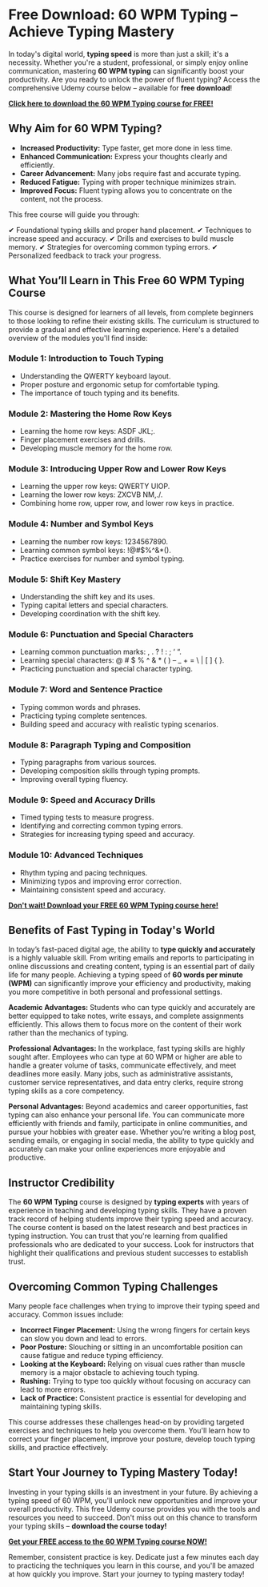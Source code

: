 # Free Download: 60 WPM Typing – Achieve Typing Mastery

In today's digital world, **typing speed** is more than just a skill; it's a necessity. Whether you're a student, professional, or simply enjoy online communication, mastering **60 WPM typing** can significantly boost your productivity. Are you ready to unlock the power of fluent typing? Access the comprehensive Udemy course below – available for **free download**!

[**Click here to download the 60 WPM Typing course for FREE!**](https://udemywork.com/60-wpm-typing)

## Why Aim for 60 WPM Typing?

*   **Increased Productivity:** Type faster, get more done in less time.
*   **Enhanced Communication:** Express your thoughts clearly and efficiently.
*   **Career Advancement:** Many jobs require fast and accurate typing.
*   **Reduced Fatigue:** Typing with proper technique minimizes strain.
*   **Improved Focus:** Fluent typing allows you to concentrate on the content, not the process.

This free course will guide you through:

✔ Foundational typing skills and proper hand placement.
✔ Techniques to increase speed and accuracy.
✔ Drills and exercises to build muscle memory.
✔ Strategies for overcoming common typing errors.
✔ Personalized feedback to track your progress.

## What You’ll Learn in This Free 60 WPM Typing Course

This course is designed for learners of all levels, from complete beginners to those looking to refine their existing skills. The curriculum is structured to provide a gradual and effective learning experience. Here's a detailed overview of the modules you'll find inside:

### Module 1: Introduction to Touch Typing

*   Understanding the QWERTY keyboard layout.
*   Proper posture and ergonomic setup for comfortable typing.
*   The importance of touch typing and its benefits.

### Module 2: Mastering the Home Row Keys

*   Learning the home row keys: ASDF JKL;.
*   Finger placement exercises and drills.
*   Developing muscle memory for the home row.

### Module 3: Introducing Upper Row and Lower Row Keys

*   Learning the upper row keys: QWERTY UIOP.
*   Learning the lower row keys: ZXCVB NM,./.
*   Combining home row, upper row, and lower row keys in practice.

### Module 4: Number and Symbol Keys

*   Learning the number row keys: 1234567890.
*   Learning common symbol keys: !@#$%^&*().
*   Practice exercises for number and symbol typing.

### Module 5: Shift Key Mastery

*   Understanding the shift key and its uses.
*   Typing capital letters and special characters.
*   Developing coordination with the shift key.

### Module 6: Punctuation and Special Characters

*   Learning common punctuation marks: , . ? ! : ; ‘ “.
*   Learning special characters: @ # $ % ^ & * ( ) – _ + = \ | [ ] { }.
*   Practicing punctuation and special character typing.

### Module 7: Word and Sentence Practice

*   Typing common words and phrases.
*   Practicing typing complete sentences.
*   Building speed and accuracy with realistic typing scenarios.

### Module 8: Paragraph Typing and Composition

*   Typing paragraphs from various sources.
*   Developing composition skills through typing prompts.
*   Improving overall typing fluency.

### Module 9: Speed and Accuracy Drills

*   Timed typing tests to measure progress.
*   Identifying and correcting common typing errors.
*   Strategies for increasing typing speed and accuracy.

### Module 10: Advanced Techniques

*   Rhythm typing and pacing techniques.
*   Minimizing typos and improving error correction.
*   Maintaining consistent speed and accuracy.

[**Don't wait! Download your FREE 60 WPM Typing course here!**](https://udemywork.com/60-wpm-typing)

## Benefits of Fast Typing in Today's World

In today’s fast-paced digital age, the ability to **type quickly and accurately** is a highly valuable skill. From writing emails and reports to participating in online discussions and creating content, typing is an essential part of daily life for many people. Achieving a typing speed of **60 words per minute (WPM)** can significantly improve your efficiency and productivity, making you more competitive in both personal and professional settings.

**Academic Advantages:** Students who can type quickly and accurately are better equipped to take notes, write essays, and complete assignments efficiently. This allows them to focus more on the content of their work rather than the mechanics of typing.

**Professional Advantages:** In the workplace, fast typing skills are highly sought after. Employees who can type at 60 WPM or higher are able to handle a greater volume of tasks, communicate effectively, and meet deadlines more easily. Many jobs, such as administrative assistants, customer service representatives, and data entry clerks, require strong typing skills as a core competency.

**Personal Advantages:** Beyond academics and career opportunities, fast typing can also enhance your personal life. You can communicate more efficiently with friends and family, participate in online communities, and pursue your hobbies with greater ease. Whether you’re writing a blog post, sending emails, or engaging in social media, the ability to type quickly and accurately can make your online experiences more enjoyable and productive.

## Instructor Credibility

The **60 WPM Typing** course is designed by **typing experts** with years of experience in teaching and developing typing skills. They have a proven track record of helping students improve their typing speed and accuracy. The course content is based on the latest research and best practices in typing instruction. You can trust that you're learning from qualified professionals who are dedicated to your success. Look for instructors that highlight their qualifications and previous student successes to establish trust.

## Overcoming Common Typing Challenges

Many people face challenges when trying to improve their typing speed and accuracy. Common issues include:

*   **Incorrect Finger Placement:** Using the wrong fingers for certain keys can slow you down and lead to errors.
*   **Poor Posture:** Slouching or sitting in an uncomfortable position can cause fatigue and reduce typing efficiency.
*   **Looking at the Keyboard:** Relying on visual cues rather than muscle memory is a major obstacle to achieving touch typing.
*   **Rushing:** Trying to type too quickly without focusing on accuracy can lead to more errors.
*   **Lack of Practice:** Consistent practice is essential for developing and maintaining typing skills.

This course addresses these challenges head-on by providing targeted exercises and techniques to help you overcome them. You'll learn how to correct your finger placement, improve your posture, develop touch typing skills, and practice effectively.

## Start Your Journey to Typing Mastery Today!

Investing in your typing skills is an investment in your future. By achieving a typing speed of 60 WPM, you'll unlock new opportunities and improve your overall productivity. This free Udemy course provides you with the tools and resources you need to succeed. Don't miss out on this chance to transform your typing skills – **download the course today!**

[**Get your FREE access to the 60 WPM Typing course NOW!**](https://udemywork.com/60-wpm-typing)

Remember, consistent practice is key. Dedicate just a few minutes each day to practicing the techniques you learn in this course, and you'll be amazed at how quickly you improve. Start your journey to typing mastery today!
